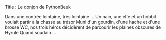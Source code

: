 Title : Le donjon de PythonBeuk


Dans une contrée lointaine, très lointaine ...
Un nain, une elfe et un hobbit voulait partir à la chasse au trésor
Muni d'un gourdin, d'une hache et d'une brosse WC, nos trois héros décidèrent de parcourir les plaines obscures de Hyrule
Quand soudain ...


